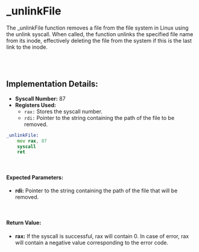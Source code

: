 # _unlinkFile
The _unlinkFile function removes a file from the file system in Linux using the unlink syscall. When called, the function unlinks the specified file name from its inode, effectively deleting the file from the system if this is the last link to the inode.

<br><br>

## Implementation Details:
- **Syscall Number:** 87
- **Registers Used:**
    - `rax:` Stores the syscall number.
    - `rdi:` Pointer to the string containing the path of the file to be removed.

```asm
_unlinkFile:
    mov rax, 87
    syscall
    ret
```

<br>

#### Expected Parameters:
- **rdi:** Pointer to the string containing the path of the file that will be removed.

<br>

#### Return Value:
- **rax:** If the syscall is successful, rax will contain 0. In case of error, rax will contain a negative value corresponding to the error code.